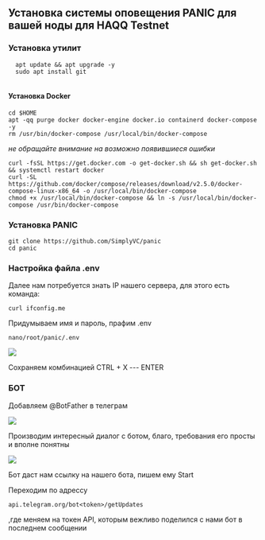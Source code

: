 ## Установка системы оповещения PANIC для вашей ноды для HAQQ Testnet

### Установка утилит 
```
  apt update && apt upgrade -y
  sudo apt install git
  
  ```
#### Установка Docker

```
cd $HOME 
apt -qq purge docker docker-engine docker.io containerd docker-compose -y 
rm /usr/bin/docker-compose /usr/local/bin/docker-compose 
```
_не обращайте внимание на возможно появившиеся ошибки_
```
curl -fsSL https://get.docker.com -o get-docker.sh && sh get-docker.sh && systemctl restart docker 
curl -SL https://github.com/docker/compose/releases/download/v2.5.0/docker-compose-linux-x86_64 -o /usr/local/bin/docker-compose 
chmod +x /usr/local/bin/docker-compose && ln -s /usr/local/bin/docker-compose /usr/bin/docker-compose 
```
### Установка PANIC
```
git clone https://github.com/SimplyVC/panic
cd panic
```

### Настройка файла .env


Далее нам потребуется знать IP нашего сервера, для этого есть команда:
```
curl ifconfig.me
```
Придумываем имя и пароль, прафим .env
```
nano/root/panic/.env
```

![](https://i.imgur.com/hzxTuoY.png)

Сохраняем комбинацией CTRL + X --- ENTER

### БОТ

Добавляем @BotFather в телеграм

![](https://i.imgur.com/YwEzs1s.png)

Производим интересный диалог с ботом, благо, требования его просты и вполне понятны

![](https://i.imgur.com/C2Ocj9b.png)



Бот даст нам ссылку на нашего бота, пишем ему Start 


Переходим по адрессу 

`api.telegram.org/bot<token>/getUpdates` 

,где <token> меняем на токен API, которым вежливо поделился с нами бот в последнем сообщении
  
   
